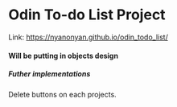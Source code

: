 # Odin To-do List Project

Link: https://nyanonyan.github.io/odin_todo_list/

#### Will be putting in objects design


##### Futher implementations 
Delete buttons on each projects.
